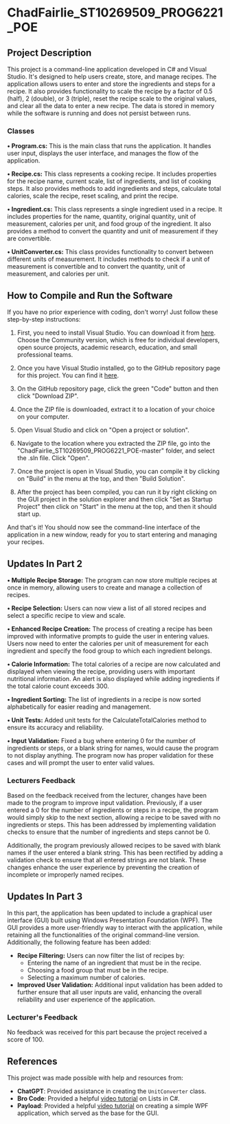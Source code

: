 # ChadFairlie_ST10269509_PROG6221_POE

## Project Description

This project is a command-line application developed in C# and Visual Studio. It's designed to help users create, store, and manage recipes. The application allows users to enter and store the ingredients and steps for a recipe. It also provides functionality to scale the recipe by a factor of 0.5 (half), 2 (double), or 3 (triple), reset the recipe scale to the original values, and clear all the data to enter a new recipe. The data is stored in memory while the software is running and does not persist between runs.

### Classes

**•	Program.cs:** This is the main class that runs the application. It handles user input, displays the user interface, and manages the flow of the application.

**•	Recipe.cs:** This class represents a cooking recipe. It includes properties for the recipe name, current scale, list of ingredients, and list of cooking steps. It also provides methods to add ingredients and steps, calculate total calories, scale the recipe, reset scaling, and print the recipe.

**•	Ingredient.cs:** This class represents a single ingredient used in a recipe. It includes properties for the name, quantity, original quantity, unit of measurement, calories per unit, and food group of the ingredient. It also provides a method to convert the quantity and unit of measurement if they are convertible.

**•	UnitConverter.cs:** This class provides functionality to convert between different units of measurement. It includes methods to check if a unit of measurement is convertible and to convert the quantity, unit of measurement, and calories per unit.

## How to Compile and Run the Software

If you have no prior experience with coding, don't worry! Just follow these step-by-step instructions:

1. First, you need to install Visual Studio. You can download it from [here](https://visualstudio.microsoft.com/downloads/). Choose the Community version, which is free for individual developers, open source projects, academic research, education, and small professional teams.

2. Once you have Visual Studio installed, go to the GitHub repository page for this project. You can find it [here](https://github.com/AlphaSweater/ChadFairlie_ST10269509_PROG6221_POE).

3. On the GitHub repository page, click the green "Code" button and then click "Download ZIP".

4. Once the ZIP file is downloaded, extract it to a location of your choice on your computer.

5. Open Visual Studio and click on "Open a project or solution".

6. Navigate to the location where you extracted the ZIP file, go into the "ChadFairlie_ST10269509_PROG6221_POE-master" folder, and select the .sln file. Click "Open".

7. Once the project is open in Visual Studio, you can compile it by clicking on "Build" in the menu at the top, and then "Build Solution".

8. After the project has been compiled, you can run it by right clicking on the GUI project in the solution explorer and then click "Set as Startup Project" then click on "Start" in the menu at the top, and then it should start up.

And that's it! You should now see the command-line interface of the application in a new window, ready for you to start entering and managing your recipes.

## Updates In Part 2

**•	Multiple Recipe Storage:** The program can now store multiple recipes at once in memory, allowing users to create and manage a collection of recipes.

**•	Recipe Selection:** Users can now view a list of all stored recipes and select a specific recipe to view and scale.

**•	Enhanced Recipe Creation:** The process of creating a recipe has been improved with informative prompts to guide the user in entering values. Users now need to enter the calories per unit of measurement for each ingredient and specify the food group to which each ingredient belongs.

**•	Calorie Information:** The total calories of a recipe are now calculated and displayed when viewing the recipe, providing users with important nutritional information. An alert is also displayed while adding ingredients if the total calorie count exceeds 300.

**•	Ingredient Sorting:** The list of ingredients in a recipe is now sorted alphabetically for easier reading and management.

**•	Unit Tests:** Added unit tests for the CalculateTotalCalories method to ensure its accuracy and reliability.

**•	Input Validation:** Fixed a bug where entering 0 for the number of ingredients or steps, or a blank string for names, would cause the program to not display anything. The program now has proper validation for these cases and will prompt the user to enter valid values.

### Lecturers Feedback
Based on the feedback received from the lecturer, changes have been made to the program to improve input validation. Previously, if a user entered a 0 for the number of ingredients or steps in a recipe, the program would simply skip to the next section, allowing a recipe to be saved with no ingredients or steps. This has been addressed by implementing validation checks to ensure that the number of ingredients and steps cannot be 0.

Additionally, the program previously allowed recipes to be saved with blank names if the user entered a blank string. This has been rectified by adding a validation check to ensure that all entered strings are not blank. These changes enhance the user experience by preventing the creation of incomplete or improperly named recipes.

## Updates In Part 3
In this part, the application has been updated to include a graphical user interface (GUI) built using Windows Presentation Foundation (WPF). The GUI provides a more user-friendly way to interact with the application, while retaining all the functionalities of the original command-line version. Additionally, the following feature has been added:

- **Recipe Filtering:** Users can now filter the list of recipes by:
  - Entering the name of an ingredient that must be in the recipe.
  - Choosing a food group that must be in the recipe.
  - Selecting a maximum number of calories.
- **Improved User Validation:** Additional input validation has been added to further ensure that all user inputs are valid, enhancing the overall reliability and user experience of the application.

### Lecturer's Feedback
No feedback was received for this part because the project received a score of 100.

## References

This project was made possible with help and resources from:

- **ChatGPT**: Provided assistance in creating the `UnitConverter` class.
- **Bro Code**: Provided a helpful [video tutorial](https://youtu.be/vQzREQUhGSA?si=zi-m4qyNKLMErAu9) on Lists in C#.
- **Payload**: Provided a helpful [video tutorial](https://www.youtube.com/watch?v=PzP8mw7JUzI)  on creating a simple WPF application, which served as the base for the GUI.
